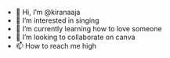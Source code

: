 - 👋 Hi, I’m @kiranaaja
- 👀 I’m interested in singing 
- 🌱 I’m currently learning how to love someone
- 💞️ I’m looking to collaborate on canva
- 📫 How to reach me high

<!---
kiranaaja/kiranaaja is a ✨ special ✨ repository because its `README.md` (this file) appears on your GitHub profile.
You can click the Preview link to take a look at your changes.
--->
